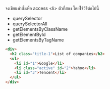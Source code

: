 จงเขียนคำสั่งเพื่อ access \<li> ตัวที่สอง โดยใช้วิธีต่อไปนี้
- querySelector
- querySelectorAll
- getElementsByClassName
- getElementById
- getElementsByTagName


```html
<div>
  <h2 class="title-1">List of companies</h2>
  <ul>
    <li id="1">Google</li>
    <li class="active" id="2">Yahoo</li>
    <li id="3">Tencent</li>
  </ul>
</div>

```